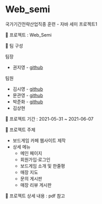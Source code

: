 # Web_semi

국가기간전략산업직종 훈련 - 자바 세미 프로젝트1


📌 프로젝트 : Web_Semi

👥 팀 구성

팀장<br/>
*  권지영 - [github](https://github.com/JiYoung-Kwon)

팀원<br/>
*  김시영 - [github](https://github.com/SYoung-K)
*  문관영 - [github](https://github.com/Moonlight775)
*  박준화 - [github](https://github.com/mushroom7371)
*  김상현

📌 프로젝트 기간 : 2021-05-31 ~ 2021-06-07

📌 프로젝트 주제
* 보드게임 카페 웹사이트 제작
* 상세 메뉴
  * 메인 페이지
  * 회원가입·로그인
  * 보드게임 소개 및 한줄평
  * 매장 지도
  * 문의 게시판
  * 매장 리뷰 게시판

📌 프로젝트 상세 내용 : pdf 참고
